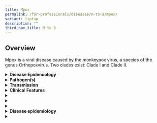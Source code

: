 ```yaml
---
title: Mpox
permalink: /for-professionals/diseases/m-to-s/mpox/
variant: tiptap
description: ""
third_nav_title: M to S
---
```

<h2>Overview</h2>
<p>Mpox is a viral disease caused by the monkeypox virus, a species of the
genus Orthopoxvirus. Two clades exist: Clade I and Clade II.</p>
<div data-type="detailGroup" class="isomer-accordion isomer-accordion-white">
<details class="isomer-details">
<summary><strong>Disease Epidemiology</strong>
</summary>
<div data-type="detailsContent" class="isomer-details-content">
<p>Mpox was historically known to be endemic in Central and Western Africa.
However, a global outbreak was first identified in May 2022, where cases
were reported in several locations that had not experienced with mpox.
Most cases were primarily driven by human-to-human close (including sexual)
contact. Globally, the number of mpox cases peaked in August 2022 and has
been on a downward trend. According to US Centers of Disease Control and
Prevention’s (US CDC) 2022–2023 Mpox data, a cumulative total of 93,500
laboratory-confirmed mpox cases has been reported.</p>
<p>As of December 2023, there were a total of 29 confirmed mpox cases reported
in Singapore (excluding an isolated case of mpox diagnosed in 2022).</p>
<p>On 23 July 2022, the World Health Organization (WHO) declared the ongoing
outbreak of mpox to be a Public Health Emergency of International Concern
(PHEIC).</p>
<p>Refer to the <a href="https://www.moh.gov.sg/resources-statistics/infectious-disease-statistics/2024/weekly-infectious-diseases-bulletin" rel="noopener noreferrer nofollow" target="_blank">MOH Weekly Infectious Diseases Bulletin</a> for
the latest numbers of confirmed mpox cases in Singapore.</p>
</div>
</details>
<details class="isomer-details">
<summary><strong>Pathogen(s)</strong>
</summary>
<div data-type="detailsContent" class="isomer-details-content">
<p>Mpox virus (Clade I; Clade II)</p>
</div>
</details>
<details class="isomer-details">
<summary><strong>Transmission</strong>
</summary>
<div data-type="detailsContent" class="isomer-details-content">
<p>Spread of mpox may occur when a person comes into close contact with an
infected animal (rodents are believed to be the primary animal reservoir
for transmission to humans) in areas where there are animal reservoirs
(i.e. West and Central Africa), or more commonly, another infected human
(which was the most common mode in the 2022 outbreak), or materials contaminated
with the virus. The virus enters the body through broken skin (even if
breaks are not visible), the respiratory tract, or the mucous membranes
(eyes, nose, or mouth or anogenital mucosa).</p>
<p>Outside West and Central Africa, the outbreak of mpox had primarily affected
men who have sex with men (MSM).</p>
<p>Incubation period:<strong> &nbsp;</strong>Up to 21 days (usually 6–16
days).</p>
<p>Infectious period: From onset of symptoms, until after all the scabs on
the skin have fallen off and a fresh layer of intact skin has formed underneath.</p>
</div>
</details>
<details class="isomer-details">
<summary><strong>Clinical Features</strong>
</summary>
<div data-type="detailsContent" class="isomer-details-content">
<p>In 'classic' mpox, more than 70% of infected persons are symptomatic,
and early symptoms of mpox include:</p>
<ul data-tight="true" class="tight">
<li>
<p>Fever;</p>
</li>
<li>
<p>Headache;</p>
</li>
<li>
<p>Muscle ache;</p>
</li>
<li>
<p>Backache;</p>
</li>
<li>
<p>Lymphadenopathy; and</p>
</li>
<li>
<p>Asthenia, or a general feeling of exhaustion.</p>
</li>
</ul>
<p>Within one to three days after the onset of fever, infected persons will
develop a maculopapular rash, often starting from the face before becoming
generalised (centrifugal distribution), including involvement of palms
and soles in up to 75% of cases. The lesions progress to become vesicles
and then pustules, before crusting occurs in approximately 10 days, which
then spontaneously fall off. The disease is typically self-limiting, with
symptoms usually resolving spontaneously within 14 to 21 days. However,
the infection can be fatal, particularly in young children, with a reported
mortality rate of 1% to 10% during outbreaks.</p>
<p>In the 2022 outbreak, presentation had often been more atypical and variable
in terms of order of onset of fever versus rash, and extent of dissemination
of rash. The disease caused by mpox in the global 2022 outbreak had been
milder than in ‘classic’ mpox as the virus subtype (known as ‘clade’) is
different. &nbsp;About 72% of cases reported prodromal systemic symptoms
(e.g. fever, fatigue, muscle aches). Anal and genital lesions were commonly
reported, and lesions may initially appear quite non-specific.</p>
<p><strong>Atypical features include:</strong>
</p>
<ul data-tight="true" class="tight">
<li>
<p>Only a few or even just a single lesion, lesions which begin in the genital
or perineal/perianal area and do not spread further.</p>
</li>
<li>
<p>Lesions appearing at different (asynchronous) stages of development.</p>
</li>
<li>
<p>Appearance of lesions before the onset of fever, malaise, and other constitutional
symptoms.</p>
</li>
</ul>
<p>Symptomatology may masquerade as other sexually transmitted infections
(STIs), and mpox may occur concurrently with other STIs. Patients remain
infectious from the onset of fever until the vesicles/lesions have scabbed
over and have separated, with normal skin underneath (re-epithelialisation).</p>
</div>
</details>
<details class="isomer-details">
<summary></summary>
<div data-type="detailsContent" class="isomer-details-content">
<p></p>
</div>
</details>
<details class="isomer-details">
<summary></summary>
<div data-type="detailsContent" class="isomer-details-content">
<p></p>
</div>
</details>
<details class="isomer-details">
<summary></summary>
<div data-type="detailsContent" class="isomer-details-content">
<p></p>
</div>
</details>
</div>
<div data-type="detailGroup" class="isomer-accordion isomer-accordion-white">
<details class="isomer-details">
<summary><strong>Disease epidemiology</strong>
</summary>
<div data-type="detailsContent" class="isomer-details-content">
<p></p>
</div>
</details>
<details class="isomer-details">
<summary></summary>
<div data-type="detailsContent" class="isomer-details-content">
<p></p>
</div>
</details>
</div>
<p></p>